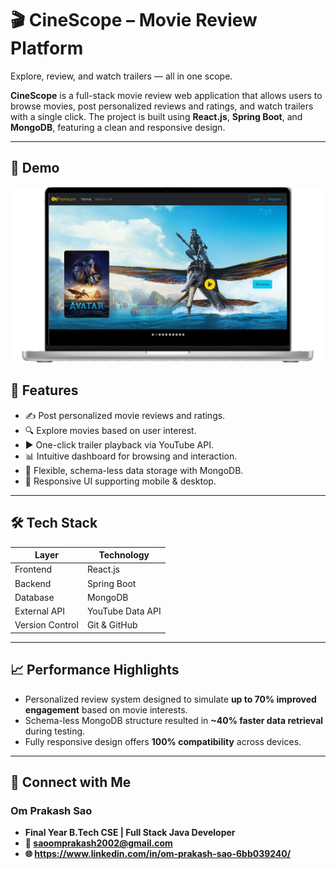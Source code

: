 # 🎬 CineScope – Movie Review Platform

Explore, review, and watch trailers — all in one scope.

**CineScope** is a full-stack movie review web application that allows users to browse movies, post personalized reviews and ratings, and watch trailers with a single click. The project is built using **React.js**, **Spring Boot**, and **MongoDB**, featuring a clean and responsive design.

---

## 📸 Demo

<p align="center">
  <img src="asset/movie-project.png" width="500"/>
</p>

## 🚀 Features

- ✍️ Post personalized movie reviews and ratings.
- 🔍 Explore movies based on user interest.
- ▶️ One-click trailer playback via YouTube API.
- 📊 Intuitive dashboard for browsing and interaction.
- 💾 Flexible, schema-less data storage with MongoDB.
- 📱 Responsive UI supporting mobile & desktop.

---

## 🛠️ Tech Stack

| Layer        | Technology        |
|--------------|-------------------|
| Frontend     | React.js          |
| Backend      | Spring Boot       |
| Database     | MongoDB           |
| External API | YouTube Data API  |
| Version Control | Git & GitHub   |

---

## 📈 Performance Highlights

- Personalized review system designed to simulate **up to 70% improved engagement** based on movie interests.
- Schema-less MongoDB structure resulted in **~40% faster data retrieval** during testing.
- Fully responsive design offers **100% compatibility** across devices.

---


## 🔗 Connect with Me
### Om Prakash Sao
- **Final Year B.Tech CSE | Full Stack Java Developer**
- **📧 saoomprakash2002@gmail.com**
- **🌐 https://www.linkedin.com/in/om-prakash-sao-6bb039240/**
